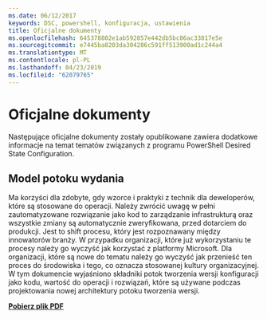 ```yaml
---
ms.date: 06/12/2017
keywords: DSC, powershell, konfiguracja, ustawienia
title: Oficjalne dokumenty
ms.openlocfilehash: 645378802e1ab592857e442db5bc86ac33817e5e
ms.sourcegitcommit: e7445ba8203da304286c591ff513900ad1c244a4
ms.translationtype: MT
ms.contentlocale: pl-PL
ms.lasthandoff: 04/23/2019
ms.locfileid: "62079765"
---
```

# <a name="whitepapers"></a>Oficjalne dokumenty

Następujące oficjalne dokumenty zostały opublikowane zawiera dodatkowe informacje na temat tematów związanych z programu PowerShell Desired State Configuration.

## <a name="the-release-pipeline-model"></a>Model potoku wydania
Ma korzyści dla zdobyte, gdy wzorce i praktyki z technik dla deweloperów, które są stosowane do operacji. Należy zwrócić uwagę w pełni zautomatyzowane rozwiązanie jako kod to zarządzanie infrastrukturą oraz wszystkie zmiany są automatycznie zweryfikowana, przed dotarciem do produkcji. Jest to shift procesu, który jest rozpoznawany między innowatorów branży. W przypadku organizacji, które już wykorzystaniu te procesy należy go wyczyść jak korzystać z platformy Microsoft. Dla organizacji, które są nowe do tematu należy go wyczyść jak przenieść ten proces do środowiska i tego, co oznacza stosowanej kultury organizacyjnej. W tym dokumencie wyjaśniono składniki potok tworzenia wersji konfiguracji jako kodu, wartość do operacji i rozwiązań, które są używane podczas projektowania nowej architektury potoku tworzenia wersji.

**[Pobierz plik PDF](http://aka.ms/thereleasepipelinemodelpdf)**